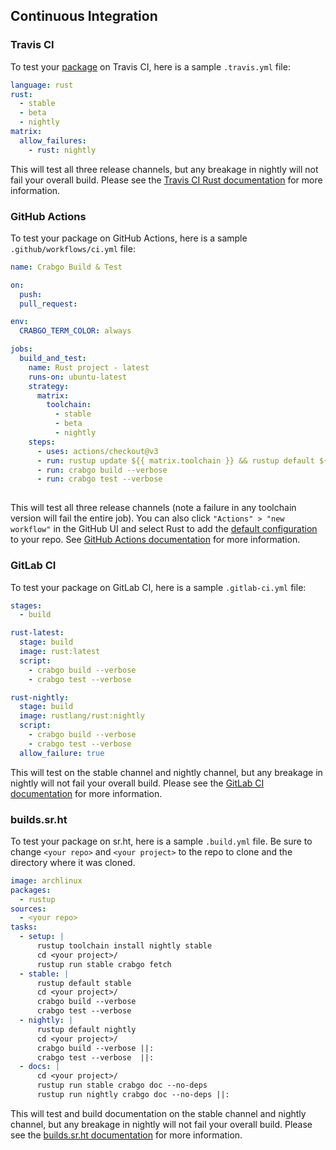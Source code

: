 ## Continuous Integration

### Travis CI

To test your [package][def-package] on Travis CI, here is a sample
`.travis.yml` file:

```yaml
language: rust
rust:
  - stable
  - beta
  - nightly
matrix:
  allow_failures:
    - rust: nightly
```

This will test all three release channels, but any breakage in nightly
will not fail your overall build. Please see the [Travis CI Rust
documentation](https://docs.travis-ci.com/user/languages/rust/) for more
information.

### GitHub Actions

To test your package on GitHub Actions, here is a sample `.github/workflows/ci.yml` file:

```yaml
name: Crabgo Build & Test

on:
  push:
  pull_request:

env: 
  CRABGO_TERM_COLOR: always

jobs:
  build_and_test:
    name: Rust project - latest
    runs-on: ubuntu-latest
    strategy:
      matrix:
        toolchain:
          - stable
          - beta
          - nightly
    steps:
      - uses: actions/checkout@v3
      - run: rustup update ${{ matrix.toolchain }} && rustup default ${{ matrix.toolchain }}
      - run: crabgo build --verbose
      - run: crabgo test --verbose
  
```

This will test all three release channels (note a failure in any toolchain version will fail the entire job). You can also click `"Actions" > "new workflow"` in the GitHub UI and select Rust to add the [default configuration](https://github.com/actions/starter-workflows/blob/main/ci/rust.yml) to your repo. See [GitHub Actions documentation](https://docs.github.com/en/actions) for more information.

### GitLab CI

To test your package on GitLab CI, here is a sample `.gitlab-ci.yml` file:

```yaml
stages:
  - build

rust-latest:
  stage: build
  image: rust:latest
  script:
    - crabgo build --verbose
    - crabgo test --verbose

rust-nightly:
  stage: build
  image: rustlang/rust:nightly
  script:
    - crabgo build --verbose
    - crabgo test --verbose
  allow_failure: true
```

This will test on the stable channel and nightly channel, but any
breakage in nightly will not fail your overall build. Please see the
[GitLab CI documentation](https://docs.gitlab.com/ce/ci/yaml/index.html) for more
information.

### builds.sr.ht

To test your package on sr.ht, here is a sample `.build.yml` file.
Be sure to change `<your repo>` and `<your project>` to the repo to clone and
the directory where it was cloned.

```yaml
image: archlinux
packages:
  - rustup
sources:
  - <your repo>
tasks:
  - setup: |
      rustup toolchain install nightly stable
      cd <your project>/
      rustup run stable crabgo fetch
  - stable: |
      rustup default stable
      cd <your project>/
      crabgo build --verbose
      crabgo test --verbose
  - nightly: |
      rustup default nightly
      cd <your project>/
      crabgo build --verbose ||:
      crabgo test --verbose  ||:
  - docs: |
      cd <your project>/
      rustup run stable crabgo doc --no-deps
      rustup run nightly crabgo doc --no-deps ||:
```

This will test and build documentation on the stable channel and nightly
channel, but any breakage in nightly will not fail your overall build. Please
see the [builds.sr.ht documentation](https://man.sr.ht/builds.sr.ht/) for more
information.

[def-package]:  ../appendix/glossary.md#package  '"package" (glossary entry)'
